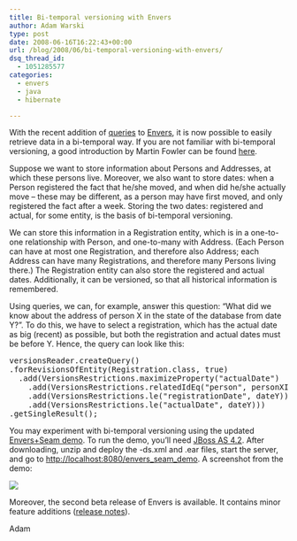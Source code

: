 ```yaml
---
title: Bi-temporal versioning with Envers
author: Adam Warski
type: post
date: 2008-06-16T16:22:43+00:00
url: /blog/2008/06/bi-temporal-versioning-with-envers/
dsq_thread_id:
  - 1051285577
categories:
  - envers
  - java
  - hibernate

---
```

With the recent addition of [queries][1] to [Envers][2], it is now possible to easily retrieve data in a bi-temporal way. If you are not familiar with bi-temporal versioning, a good introduction by Martin Fowler can be found [here][3].

Suppose we want to store information about Persons and Addresses, at which these persons live. Moreover, we also want to store dates: when a Person registered the fact that he/she moved, and when did he/she actually move &#8211; these may be different, as a person may have first moved, and only registered the fact after a week. Storing the two dates: registered and actual, for some entity, is the basis of bi-temporal versioning.

We can store this information in a Registration entity, which is in a one-to-one relationship with Person, and one-to-many with Address. (Each Person can have at most one Registration, and therefore also Address; each Address can have many Registrations, and therefore many Persons living there.) The Registration entity can also store the registered and actual dates. Additionally, it can be versioned, so that all historical information is remembered.

Using queries, we can, for example, answer this question: &#8220;What did we know about the address of person X in the state of the database from date Y?&#8221;. To do this, we have to select a registration, which has the actual date as big (recent) as possible, but both the registration and actual dates must be before Y. Hence, the query can look like this:

<pre lang="java" line="1" escape="true">versionsReader.createQuery()
.forRevisionsOfEntity(Registration.class, true)
  .add(VersionsRestrictions.maximizeProperty("actualDate")
    .add(VersionsRestrictions.relatedIdEq("person", personXId))
    .add(VersionsRestrictions.le("registrationDate", dateY))
    .add(VersionsRestrictions.le("actualDate", dateY)))
.getSingleResult();
</pre>

You may experiment with bi-temporal versioning using the updated [Envers+Seam demo][4]. To run the demo, you&#8217;ll need [JBoss AS 4.2][5]. After downloading, unzip and deploy the -ds.xml and .ear files, start the server, and go to [http://localhost:8080/envers\_seam\_demo][6]. A screenshot from the demo:

<img decoding="async" src="http://www.jboss.org/files/envers/seam_demo.png" border="0" /> 

Moreover, the second beta release of Envers is available. It contains minor feature additions ([release notes][7]).

Adam

 [1]: http://www.jboss.org/envers/queries.html
 [2]: http://www.jboss.org/envers/
 [3]: http://martinfowler.com/ap2/timeNarrative.html
 [4]: http://www.jboss.org/envers/downloads/
 [5]: http://www.jboss.org/jbossas/
 [6]: http://localhost:8080/envers_seam_demo
 [7]: http://jira.jboss.org/jira/secure/ConfigureReport.jspa?versions=12312415&sections=1&sections=2&sections=3&style=none&selectedProjectId=12310660&reportKey=pl.net.mamut%3Areleasenotes&Next=Next
